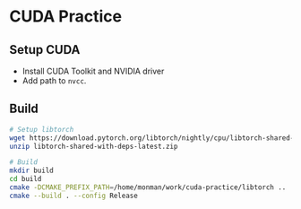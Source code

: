 # CUDA Practice

## Setup CUDA

* Install CUDA Toolkit and NVIDIA driver
* Add path to `nvcc`.


## Build

```sh
# Setup libtorch
wget https://download.pytorch.org/libtorch/nightly/cpu/libtorch-shared-with-deps-latest.zip
unzip libtorch-shared-with-deps-latest.zip

# Build
mkdir build
cd build
cmake -DCMAKE_PREFIX_PATH=/home/monman/work/cuda-practice/libtorch ..
cmake --build . --config Release
```
